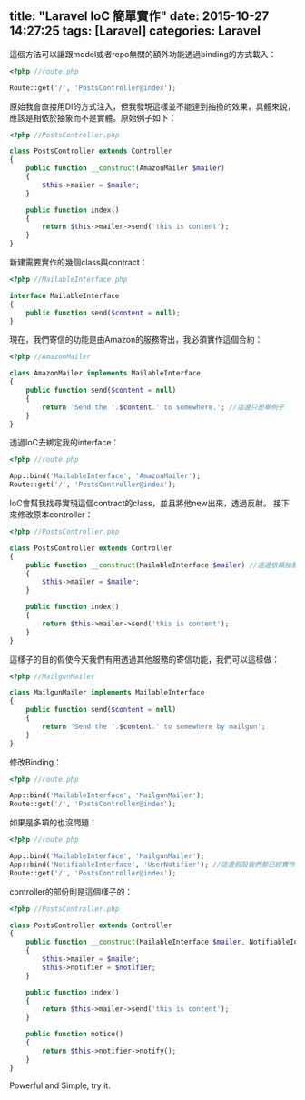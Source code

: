 title: "Laravel IoC 簡單實作"
date: 2015-10-27 14:27:25
tags: [Laravel]
categories: Laravel
---
這個方法可以讓跟model或者repo無關的額外功能透過binding的方式載入：
``` php
<?php //route.php

Route::get('/', 'PostsController@index');
```

原始我會直接用DI的方式注入，但我發現這樣並不能達到抽換的效果，具體來說，應該是相依於抽象而不是實體。原始例子如下：

``` php
<?php //PostsController.php

class PostsController extends Controller
{
    public function __construct(AmazonMailer $mailer)
    {
        $this->mailer = $mailer;
    }

    public function index()
    {
        return $this->mailer->send('this is content');
    }
}
```

新建需要實作的幾個class與contract：

``` php
<?php //MailableInterface.php

interface MailableInterface
{
    public function send($content = null);
}
```
現在，我們寄信的功能是由Amazon的服務寄出，我必須實作這個合約：

``` php
<?php //AmazonMailer

class AmazonMailer implements MailableInterface
{
    public function send($content = null)
    {
        return 'Send the '.$content.' to somewhere.'; //這邊只是舉例子
    }
}
```

透過IoC去綁定我的interface：

``` php
<?php //route.php

App::bind('MailableInterface', 'AmazonMailer');
Route::get('/', 'PostsController@index');
```

IoC會幫我找尋實現這個contract的class，並且將他new出來，透過反射。
接下來修改原本controller：
``` php
<?php //PostsController.php

class PostsController extends Controller
{
    public function __construct(MailableInterface $mailer) //這邊依賴抽象，而非實體
    {
        $this->mailer = $mailer;
    }

    public function index()
    {
        return $this->mailer->send('this is content');
    }
}
```


這樣子的目的假使今天我們有用透過其他服務的寄信功能，我們可以這樣做：
``` php
<?php //MailgunMailer

class MailgunMailer implements MailableInterface
{
    public function send($content = null)
    {
        return 'Send the '.$content.' to somewhere by mailgun';
    }
}
```
修改Binding：
``` php
<?php //route.php

App::bind('MailableInterface', 'MailgunMailer');
Route::get('/', 'PostsController@index');
```

如果是多項的也沒問題：
``` php
<?php //route.php

App::bind('MailableInterface', 'MailgunMailer');
App::bind('NotifiableInterface', 'UserNotifier'); //這邊假設我們都已經實作了
Route::get('/', 'PostsController@index');
```
controller的部份則是這個樣子的：
``` php
<?php //PostsController.php

class PostsController extends Controller
{
    public function __construct(MailableInterface $mailer, NotifiableInterface $notifier)
    {
        $this->mailer = $mailer;
        $this->notifier = $notifier;
    }

    public function index()
    {
        return $this->mailer->send('this is content');
    }

    public function notice()
    {
        return $this->notifier->notify();
    }
}
```
Powerful and Simple, try it.
